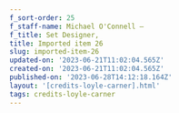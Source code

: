 ```yaml
---
f_sort-order: 25
f_staff-name: Michael O'Connell –
f_title: Set Designer,
title: Imported item 26
slug: imported-item-26
updated-on: '2023-06-21T11:02:04.565Z'
created-on: '2023-06-21T11:02:04.565Z'
published-on: '2023-06-28T14:12:18.164Z'
layout: '[credits-loyle-carner].html'
tags: credits-loyle-carner
---
```



